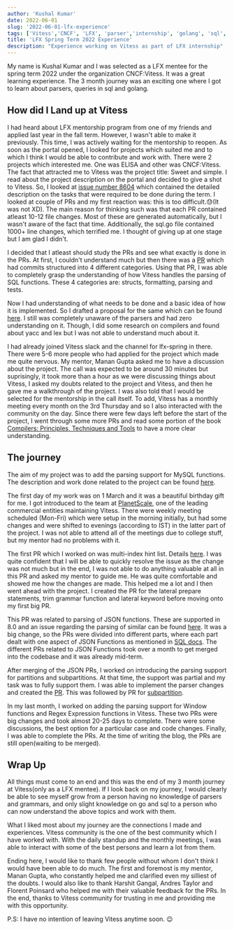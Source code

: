 ```yaml
---
author: 'Kushal Kumar'
date: 2022-06-01
slug: '2022-06-01-lfx-experience'
tags: ['Vitess','CNCF', 'LFX', 'parser','internship', 'golang', 'sql', 'yacc']
title: 'LFX Spring Term 2022 Experience'
description: "Experience working on Vitess as part of LFX internship" 
---
```


My name is Kushal Kumar and I was selected as a LFX mentee for the spring term 2022 under the organization CNCF:Vitess. It was a great learning experience. The 3 month journey was an exciting one where I got to learn about parsers, queries in sql and golang.

## How did I Land up at Vitess

I had heard about LFX mentorship program from one of my friends and applied last year in the fall term. However, I wasn't able to make it previously. This time, I was actively waiting for the mentorship to reopen. As soon as the portal opened, I looked for projects which suited me and to which I think I would be able to contribute and work with. There were 2 projects which interested me. One was ELISA and other was CNCF:Vitess. The fact that attracted me to Vitess was the project title: Sweet and simple. I read about the project description on the portal and decided to give a shot to Vitess. So, I looked at [issue number 8604](https://github.com/vitessio/vitess/issues/8604) which contained the detailed description on the tasks that were required to be done during the term. I looked at couple of PRs and my first reaction was: this is too difficult.😓(It was not XD). The main reason for thinking such was that each PR contained atleast 10-12 file changes. Most of these are generated automatically, but I wasn't aware of the fact that time. Additionally, the sql.go file contained 1000+ line changes, which terrified me. I thought of giving up at one stage but I am glad I didn't.

I decided that I atleast should study the PRs and see what exactly is done in the PRs. At first, I couldn't understand much but then there was a [PR](https://github.com/vitessio/vitess/pull/9352) which had commits structured into 4 different categories. Using that PR, I was able to completely grasp the understanding of how Vitess handles the parsing of SQL functions. These 4 categories are: structs, formatting, parsing and tests.

Now I had understanding of what needs to be done and a basic idea of how it is implemented. So I drafted a proposal for the same which can be found [here](https://docs.google.com/document/d/1ieiTXQx2WqIukU-SrVDrLiT598MUz02EAOWuKXMUfUo/edit?usp=sharing). I still was completely unaware of the parsers and had zero understanding on it. Though, I did some research on compilers and found about yacc and lex but I was not able to understand much about it.

I had already joined Vitess slack and the channel for lfx-spring in there. There were 5-6 more people who had applied for the project which made me quite nervous. My mentor, Manan Gupta asked me to have a discussion about the project. The call was expected to be around 30 minutes but suprisingly, it took more than a hour as we were discussing things about Vitess, I asked my doubts related to the project and Vitess, and then he gave me a walkthrough of the project. I was also told that I would be selected for the mentorship in the call itself. To add, Vitess has a monthly meeting every month on the 3rd Thursday and so I also interacted with the community on the day. Since there were few days left before the start of the project, I went through some more PRs and read some portion of the book [Compilers: Principles, Techniques and Tools](https://en.wikipedia.org/wiki/Compilers:_Principles,_Techniques,_and_Tools) to have a more clear understanding.

## The journey

The aim of my project was to add the parsing support for MySQL functions. The description and work done related to the project can be found [here](https://github.com/vitessio/vitess/issues/8604). 

The first day of my work was on 1 March and it was a beautiful birthday gift for me. I got introduced to the team at [PlanetScale](https://planetscale.com), one of the leading commercial entities maintaining Vitess. There were weekly meeting scheduled (Mon-Fri) which were setup in the morning initially, but had some changes and were shifted to evenings (according to IST) in the latter part of the project. I was not able to attend all of the meetings due to college stuff, but my mentor had no problems with it. 

The first PR which I worked on was multi-index hint list. Details [here](https://github.com/vitessio/vitess/pull/9811). I was quite confident that I will be able to quickly resolve the issue as the change was not much but in the end, I was not able to do anything valuable at all in this PR and asked my mentor to guide me. He was quite comfortable and showed me how the changes are made. This helped me a lot and I then went ahead with the project. I created the PR for the lateral prepare statements, trim grammar function and lateral keyword before moving onto my first big PR.

This PR was related to parsing of JSON functions. These are supported in 8.0 and an issue regarding the parsing of similar can be found [here](https://github.com/vitessio/vitess/issues/4099). It was a big change, so the PRs were divided into different parts, where each part dealt with one aspect of JSON Functions as mentioned in [SQL docs](https://dev.mysql.com/doc/refman/8.0/en/json-functions.html). The different PRs related to JSON Functions took over a month to get merged into the codebase and it was already mid-term.

After merging of the JSON PRs, I worked on introducing the parsing support for partitions and subpartitions. At that time, the support was partial and my task was to fully support them. I was able to implement the parser changes and created the [PR](https://github.com/vitessio/vitess/pull/10127). This was followed by PR for [subpartition](https://github.com/vitessio/vitess/pull/10232).

In my last month, I worked on adding the parsing support for Window functions and Regex Expression functions in Vitess. These two PRs were big changes and took almost 20-25 days to complete. There were some discussions, the best option for a particular case and code changes. Finally, I was able to complete the PRs. At the time of writing the blog, the PRs are still open(waiting to be merged).

## Wrap Up

All things must come to an end and this was the end of my 3 month journey at Vitess(only as a LFX mentee). If I look back on my journey, I would clearly be able to see myself grow from a person having no knowledge of parsers and grammars, and only slight knowledge on go and sql to a person who can now understand the above topics and work with them.

What I liked most about my journey are the connections I made and experiences. Vitess community is the one of the best community which I have worked with. With the daily standup and the monthly meetings, I was able to interact with some of the best persons and learn a lot from them.

Ending here, I would like to thank few people without whom I don't think I would have been able to do much. The first and foremost is my mentor, Manan Gupta, who constantly helped me and clarified even my silliest of the doubts. I would also like to thank Harshit Gangal, Andres Taylor and Florent Poinsard who helped me with their valuable feedback for the PRs. In the end, thanks to Vitess community for trusting in me and providing me with this opportunity.

P.S: I have no intention of leaving Vitess anytime soon. 😉